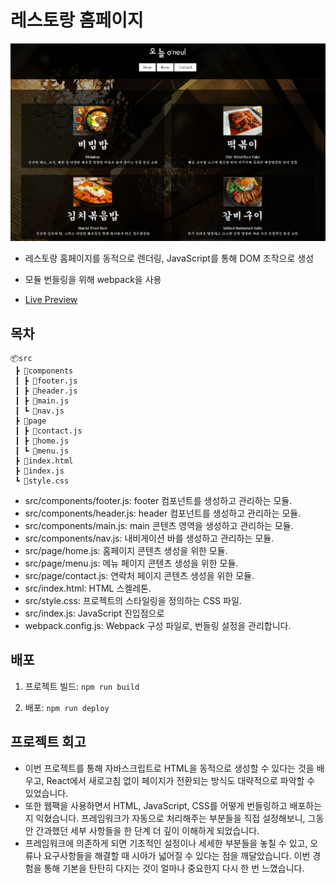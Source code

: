 # 레스토랑 홈페이지
![alt text](image-1.png)
- 레스토랑 홈페이지를 동적으로 렌더링, JavaScript를 통해 DOM 조작으로 생성
- 모듈 번들링을 위해 webpack을 사용

- [Live Preview](https://github-sjl.github.io/odin-project_restaurant_page/)
## 목차
```
📦src
 ┣ 📂components
 ┃ ┣ 📜footer.js
 ┃ ┣ 📜header.js
 ┃ ┣ 📜main.js
 ┃ ┗ 📜nav.js
 ┣ 📂page
 ┃ ┣ 📜contact.js
 ┃ ┣ 📜home.js
 ┃ ┗ 📜menu.js
 ┣ 📜index.html
 ┣ 📜index.js
 ┗ 📜style.css
```

- src/components/footer.js: footer 컴포넌트를 생성하고 관리하는 모듈.
- src/components/header.js: header 컴포넌트를 생성하고 관리하는 모듈.
- src/components/main.js: main 콘텐츠 영역을 생성하고 관리하는 모듈.
- src/components/nav.js: 내비게이션 바를 생성하고 관리하는 모듈.
- src/page/home.js: 홈페이지 콘텐츠 생성을 위한 모듈.
- src/page/menu.js: 메뉴 페이지 콘텐츠 생성을 위한 모듈.
- src/page/contact.js: 연락처 페이지 콘텐츠 생성을 위한 모듈.
- src/index.html: HTML 스켈레톤.
- src/style.css: 프로젝트의 스타일링을 정의하는 CSS 파일.
- src/index.js: JavaScript 진입점으로
- webpack.config.js: Webpack 구성 파일로, 번들링 설정을 관리합니다.

## 배포
1. 프로젝트 빌드: ```npm run build```

2. 배포: ```npm run deploy```



## 프로젝트 회고
- 이번 프로젝트를 통해 자바스크립트로 HTML을 동적으로 생성할 수 있다는 것을 배우고, React에서 새로고침 없이 페이지가 전환되는 방식도 대략적으로 파악할 수 있었습니다.
- 또한 웹팩을 사용하면서 HTML, JavaScript, CSS를 어떻게 번들링하고 배포하는지 익혔습니다. 프레임워크가 자동으로 처리해주는 부분들을 직접 설정해보니, 그동안 간과했던 세부 사항들을 한 단계 더 깊이 이해하게 되었습니다.
- 프레임워크에 의존하게 되면 기초적인 설정이나 세세한 부분들을 놓칠 수 있고, 오류나 요구사항들을 해결할 때 시야가 넓어질 수 있다는 점을 깨달았습니다. 이번 경험을 통해 기본을 탄탄히 다지는 것이 얼마나 중요한지 다시 한 번 느꼈습니다.

